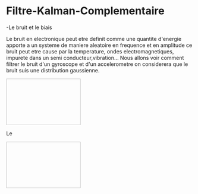 # Filtre-Kalman-Complementaire


-Le bruit et le biais

Le bruit en electronique peut etre definit comme une quantite d'energie apporte a un systeme de maniere aleatoire en frequence et en amplitude ce bruit peut etre cause par la temperature, ondes electromagnetiques, impurete dans un semi conducteur,vibration...
Nous allons voir comment filtrer le bruit d'un gyroscope et d'un accelerometre on considerera que le bruit suis une distribution gaussienne. 



<img src=" " width="200" height="125">

Le 
 

<img src=" " width="200" height="125">
